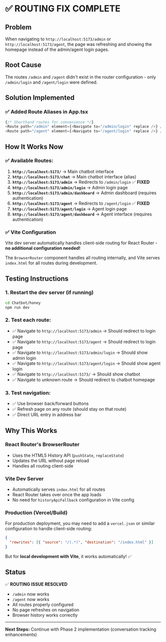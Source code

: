 # ✅ ROUTING FIX COMPLETE

## Problem

When navigating to `http://localhost:5173/admin` or `http://localhost:5173/agent`, the page was refreshing and showing the homepage instead of the admin/agent login pages.

## Root Cause

The routes `/admin` and `/agent` didn't exist in the router configuration - only `/admin/login` and `/agent/login` were defined.

## Solution Implemented

### ✅ Added Route Aliases in App.tsx

```typescript
{/* Shorthand routes for convenience */}
<Route path="/admin" element={<Navigate to="/admin/login" replace />} />
<Route path="/agent" element={<Navigate to="/agent/login" replace />} />
```

## How It Works Now

### ✅ Available Routes:

1. **`http://localhost:5173/`** → Main chatbot interface
2. **`http://localhost:5173/chat`** → Main chatbot interface (alias)
3. **`http://localhost:5173/admin`** → Redirects to `/admin/login` ✅ **FIXED**
4. **`http://localhost:5173/admin/login`** → Admin login page
5. **`http://localhost:5173/admin/dashboard`** → Admin dashboard (requires authentication)
6. **`http://localhost:5173/agent`** → Redirects to `/agent/login` ✅ **FIXED**
7. **`http://localhost:5173/agent/login`** → Agent login page
8. **`http://localhost:5173/agent/dashboard`** → Agent interface (requires authentication)

### ✅ Vite Configuration

Vite dev server automatically handles client-side routing for React Router - **no additional configuration needed!**

The `BrowserRouter` component handles all routing internally, and Vite serves `index.html` for all routes during development.

## Testing Instructions

### 1. Restart the dev server (if running)

```bash
cd Chatbot/honey
npm run dev
```

### 2. Test each route:

- ✅ Navigate to `http://localhost:5173/admin` → Should redirect to login page
- ✅ Navigate to `http://localhost:5173/agent` → Should redirect to login page
- ✅ Navigate to `http://localhost:5173/admin/login` → Should show admin login
- ✅ Navigate to `http://localhost:5173/agent/login` → Should show agent login
- ✅ Navigate to `http://localhost:5173/` → Should show chatbot
- ✅ Navigate to unknown route → Should redirect to chatbot homepage

### 3. Test navigation:

- ✅ Use browser back/forward buttons
- ✅ Refresh page on any route (should stay on that route)
- ✅ Direct URL entry in address bar

## Why This Works

### React Router's BrowserRouter

- Uses the HTML5 History API (`pushState`, `replaceState`)
- Updates the URL without page reload
- Handles all routing client-side

### Vite Dev Server

- Automatically serves `index.html` for all routes
- React Router takes over once the app loads
- No need for `historyApiFallback` configuration in Vite config

### Production (Vercel/Build)

For production deployment, you may need to add a `vercel.json` or similar configuration to handle client-side routing:

```json
{
  "rewrites": [{ "source": "/(.*)", "destination": "/index.html" }]
}
```

But for **local development with Vite**, it works automatically! ✅

## Status

✅ **ROUTING ISSUE RESOLVED**

- `/admin` now works
- `/agent` now works
- All routes properly configured
- No page refreshes on navigation
- Browser history works correctly

---

**Next Steps:** Continue with Phase 2 implementation (conversation tracking enhancements)
